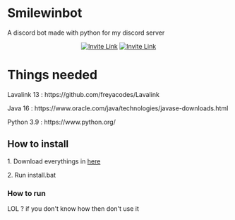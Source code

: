 # Smilewinbot
A discord bot made with python for my discord server
<p align="center">
  <a href="https://discord.gg/R8RYXyB4Cg"><img alt="Invite Link" src="https://discordapp.com/api/guilds/394451338140057610/widget.png?style=shield"></a>
  <a href=""><img alt="Invite Link" src="https://img.shields.io/github/languages/code-size/reactxsw/Smilewinbot"></a>
</p>
<div id="need"></div>
<h1>Things needed</h1>
<p>Lavalink 13 : https://github.com/freyacodes/Lavalink</p>
<p>Java 16 : https://www.oracle.com/java/technologies/javase-downloads.html</p>
<p>Python 3.9 : https://www.python.org/</p>
<h2>How to install</h2>
<p>1. Download everythings in <a href="#need">here</a></p>
<p>2. Run install.bat</p>
<h3> How to run</h3>
LOL ? if you don't know how then don't use it


